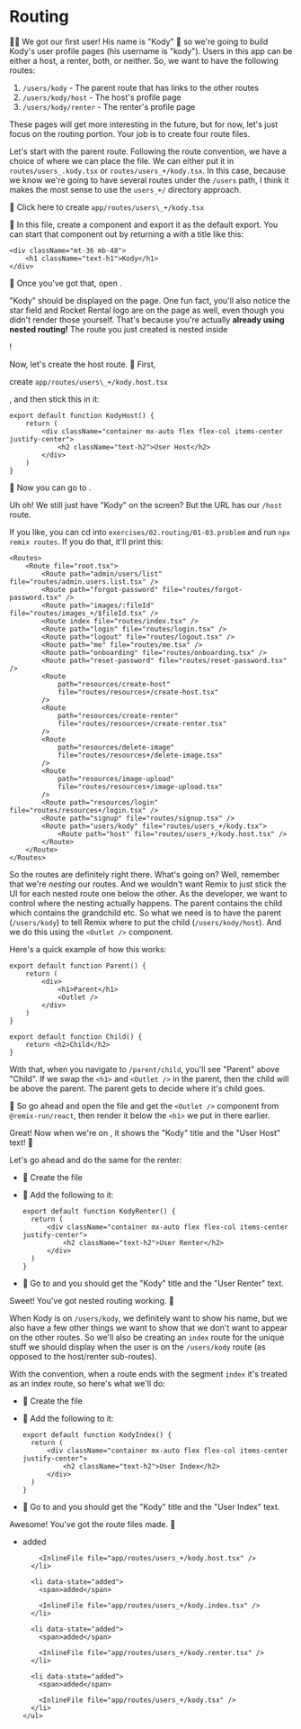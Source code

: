 # Routing

👨‍💼 We got our first user! His name is "Kody" 🐨 so we're going to build Kody's
user profile pages (his username is "kody"). Users in this app can be either a
host, a renter, both, or neither. So, we want to have the following routes:

1.  `/users/kody` - The parent route that has links to the other routes
2.  `/users/kody/host` - The host's profile page
3.  `/users/kody/renter` - The renter's profile page

These pages will get more interesting in the future, but for now, let's just
focus on the routing portion. Your job is to create four route files.

Let's start with the parent route. Following the route convention, we have a
choice of where we can place the file. We can either put it in
`routes/users_.kody.tsx` or `routes/users_+/kody.tsx`. In this case, because we
know we're going to have several routes under the `/users` path, I think it
makes the most sense to use the `users_+/` directory approach.

<InlineFile file="app/routes/users_+/kody.tsx">
	🐨 Click here to create <code>app/routes/users\_+/kody.tsx</code>
</InlineFile>

🐨 In this file, create a component and export it as the default export. You can
start that component out by returning a with a title like this:

```tsx
<div className="mt-36 mb-48">
	<h1 className="text-h1">Kody</h1>
</div>
```

🐨 Once you've got that, open <LinkToApp to="/users/kody" />.

"Kody" should be displayed on the page. One fun fact, you'll also notice the
star field and Rocket Rental logo are on the page as well, even though you
didn't render those yourself. That's because you're actually **already using
nested routing!** The route you just created is nested inside

<InlineFile file="app/root.tsx" line="89" />!

Now, let's create the host route. 🐨 First,

<InlineFile file="app/routes/users_+/kody.host.tsx">
	create
	<code>app/routes/users\_+/kody.host.tsx</code>
</InlineFile>

, and then stick this in it:

```tsx
export default function KodyHost() {
	return (
		<div className="container mx-auto flex flex-col items-center justify-center">
			<h2 className="text-h2">User Host</h2>
		</div>
	)
}
```

🐨 Now you can go to <LinkToApp to="/users/kody/host" />.

Uh oh! We still just have "Kody" on the screen? But the URL has our `/host`
route.

If you like, you can cd into `exercises/02.routing/01-03.problem` and run
`npx remix routes`. If you do that, it'll print this:

```tsx lines=30-32 nonumber
<Routes>
	<Route file="root.tsx">
		<Route path="admin/users/list" file="routes/admin.users.list.tsx" />
		<Route path="forgot-password" file="routes/forgot-password.tsx" />
		<Route path="images/:fileId" file="routes/images_+/$fileId.tsx" />
		<Route index file="routes/index.tsx" />
		<Route path="login" file="routes/login.tsx" />
		<Route path="logout" file="routes/logout.tsx" />
		<Route path="me" file="routes/me.tsx" />
		<Route path="onboarding" file="routes/onboarding.tsx" />
		<Route path="reset-password" file="routes/reset-password.tsx" />
		<Route
			path="resources/create-host"
			file="routes/resources+/create-host.tsx"
		/>
		<Route
			path="resources/create-renter"
			file="routes/resources+/create-renter.tsx"
		/>
		<Route
			path="resources/delete-image"
			file="routes/resources+/delete-image.tsx"
		/>
		<Route
			path="resources/image-upload"
			file="routes/resources+/image-upload.tsx"
		/>
		<Route path="resources/login" file="routes/resources+/login.tsx" />
		<Route path="signup" file="routes/signup.tsx" />
		<Route path="users/kody" file="routes/users_+/kody.tsx">
			<Route path="host" file="routes/users_+/kody.host.tsx" />
		</Route>
	</Route>
</Routes>
```

So the routes are definitely right there. What's going on? Well, remember that
we're _nesting_ our routes. And we wouldn't want Remix to just stick the UI for
each nested route one below the other. As the developer, we want to control
where the nesting actually happens. The parent contains the child which contains
the grandchild etc. So what we need is to have the parent (`/users/kody`) to
tell Remix where to put the child (`/users/kody/host`). And we do this using the
`<Outlet />` component.

Here's a quick example of how this works:

```tsx filename=app/routes/parent.tsx
export default function Parent() {
	return (
		<div>
			<h1>Parent</h1>
			<Outlet />
		</div>
	)
}
```

```tsx filename=app/routes/parent.child.tsx
export default function Child() {
	return <h2>Child</h2>
}
```

With that, when you navigate to `/parent/child`, you'll see "Parent" above
"Child". If we swap the `<h1>` and `<Outlet />` in the parent, then the child
will be above the parent. The parent gets to decide where it's child goes.

🐨 So go ahead and open the
<InlineFile file="app/routes/users_+/kody.tsx" line={4} column={99} /> file and
get the `<Outlet />` component from `@remix-run/react`, then render it below the
`<h1>` we put in there earlier.

Great! Now when we're on <LinkToApp to="/users/kody/host" />, it shows the
"Kody" title and the "User Host" text! 🎉

Let's go ahead and do the same for the renter:

- 🐨 Create the file <InlineFile file="app/routes/users_+/kody.renter.tsx" />

- 🐨 Add the following to it:

  ```tsx
  export default function KodyRenter() {
  	return (
  		<div className="container mx-auto flex flex-col items-center justify-center">
  			<h2 className="text-h2">User Renter</h2>
  		</div>
  	)
  }
  ```

- 🐨 Go to <LinkToApp to="/users/kody/renter" /> and you should get the "Kody"
  title and the "User Renter" text.

Sweet! You've got nested routing working. 🎉

When Kody is on `/users/kody`, we definitely want to show his name, but we also
have a few other things we want to show that we don't want to appear on the
other routes. So we'll also be creating an `index` route for the unique stuff we
should display when the user is on the `/users/kody` route (as opposed to the
host/renter sub-routes).

With the convention, when a route ends with the segment `index` it's treated as
an index route, so here's what we'll do:

- 🐨 Create the file <InlineFile file="app/routes/users_+/kody.index.tsx" />

- 🐨 Add the following to it:

  ```tsx
  export default function KodyIndex() {
  	return (
  		<div className="container mx-auto flex flex-col items-center justify-center">
  			<h2 className="text-h2">User Index</h2>
  		</div>
  	)
  }
  ```

- 🐨 Go to <LinkToApp to="/users/kody" /> and you should get the "Kody" title
  and the "User Index" text.

Awesome! You've got the route files made. 🎉

<TouchedFiles>
  <div id="files">
    <ul>
      <li data-state="added">
        <span>added</span>

        <InlineFile file="app/routes/users_+/kody.host.tsx" />
      </li>

      <li data-state="added">
        <span>added</span>

        <InlineFile file="app/routes/users_+/kody.index.tsx" />
      </li>

      <li data-state="added">
        <span>added</span>

        <InlineFile file="app/routes/users_+/kody.renter.tsx" />
      </li>

      <li data-state="added">
        <span>added</span>

        <InlineFile file="app/routes/users_+/kody.tsx" />
      </li>
    </ul>

  </div>
</TouchedFiles>
